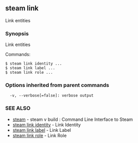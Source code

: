 ## steam link

Link entities

### Synopsis


Link entities

Commands:

    $ steam link identity ...
    $ steam link label ...
    $ steam link role ...

### Options inherited from parent commands

```
  -v, --verbose[=false]: verbose output
```

### SEE ALSO
* [steam](steam.md)	 - steam v build : Command Line Interface to Steam
* [steam link identity](steam_link_identity.md)	 - Link Identity
* [steam link label](steam_link_label.md)	 - Link Label
* [steam link role](steam_link_role.md)	 - Link Role


